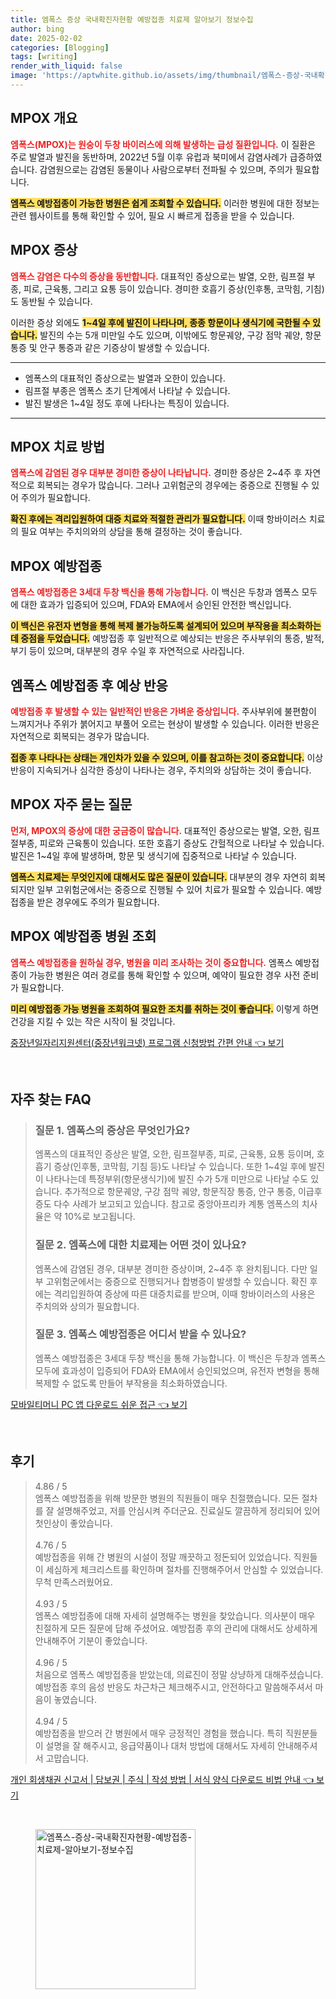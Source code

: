 ```yaml
---
title: 엠폭스 증상 국내확진자현황 예방접종 치료제 알아보기 정보수집
author: bing
date: 2025-02-02
categories: [Blogging]
tags: [writing]
render_with_liquid: false
image: 'https://aptwhite.github.io/assets/img/thumbnail/엠폭스-증상-국내확진자현황-예방접종-치료제-알아보기-정보수집.webp'
---
```



<h2 id='MPOX_개요'>MPOX 개요</h2>

<p><b><span style="color: #ee2323;">엠폭스(MPOX)는 원숭이 두창 바이러스에 의해 발생하는 급성 질환입니다.</span></b> 이 질환은 주로 발열과 발진을 동반하며, 2022년 5월 이후 유럽과 북미에서 감염사례가 급증하였습니다. 감염원으로는 감염된 동물이나 사람으로부터 전파될 수 있으며, 주의가 필요합니다. </p>

<p><b><span style="background-color: #ffe066;">엠폭스 예방접종이 가능한 병원은 쉽게 조회할 수 있습니다.</span></b> 이러한 병원에 대한 정보는 관련 웹사이트를 통해 확인할 수 있어, 필요 시 빠르게 접종을 받을 수 있습니다.</p>

<h2 id='MPOX_증상'>MPOX 증상</h2>

<p><b><span style="color: #ee2323;">엠폭스 감염은 다수의 증상을 동반합니다.</span></b> 대표적인 증상으로는 발열, 오한, 림프절 부종, 피로, 근육통, 그리고 요통 등이 있습니다. 경미한 호흡기 증상(인후통, 코막힘, 기침)도 동반될 수 있습니다. </p>

<p>이러한 증상 외에도 <b><span style="background-color: #ffe066;">1~4일 후에 발진이 나타나며, 종종 항문이나 생식기에 국한될 수 있습니다.</span></b> 발진의 수는 5개 미만일 수도 있으며, 이밖에도 항문궤양, 구강 점막 궤양, 항문 통증 및 안구 통증과 같은 기증상이 발생할 수 있습니다.</p>

<hr />

<ul>
    <li>엠폭스의 대표적인 증상으로는 발열과 오한이 있습니다.</li>
    <li>림프절 부종은 엠폭스 초기 단계에서 나타날 수 있습니다.</li>
    <li>발진 발생은 1~4일 정도 후에 나타나는 특징이 있습니다.</li>
</ul>

<hr />

<h2 id='MPOX_치료방법'>MPOX 치료 방법</h2>

<p><b><span style="color: #ee2323;">엠폭스에 감염된 경우 대부분 경미한 증상이 나타납니다.</span></b> 경미한 증상은 2~4주 후 자연적으로 회복되는 경우가 많습니다. 그러나 고위험군의 경우에는 중증으로 진행될 수 있어 주의가 필요합니다.</p>

<p><b><span style="background-color: #ffe066;">확진 후에는 격리입원하여 대증 치료와 적절한 관리가 필요합니다.</span></b> 이때 항바이러스 치료의 필요 여부는 주치의와의 상담을 통해 결정하는 것이 좋습니다.</p>

<h2 id='MPOX_예방접종'>MPOX 예방접종</h2>

<p><b><span style="color: #ee2323;">엠폭스 예방접종은 3세대 두창 백신을 통해 가능합니다.</span></b> 이 백신은 두창과 엠폭스 모두에 대한 효과가 입증되어 있으며, FDA와 EMA에서 승인된 안전한 백신입니다.</p>

<p><b><span style="background-color: #ffe066;">이 백신은 유전자 변형을 통해 복제 불가능하도록 설계되어 있으며 부작용을 최소화하는 데 중점을 두었습니다.</span></b> 예방접종 후 일반적으로 예상되는 반응은 주사부위의 통증, 발적, 부기 등이 있으며, 대부분의 경우 수일 후 자연적으로 사라집니다.</p>

<h2 id='MPOX_예상반응'>엠폭스 예방접종 후 예상 반응</h2>

<p><b><span style="color: #ee2323;">예방접종 후 발생할 수 있는 일반적인 반응은 가벼운 증상입니다.</span></b> 주사부위에 불편함이 느껴지거나 주위가 붉어지고 부풀어 오르는 현상이 발생할 수 있습니다. 이러한 반응은 자연적으로 회복되는 경우가 많습니다.</p>

<p><b><span style="background-color: #ffe066;">접종 후 나타나는 상태는 개인차가 있을 수 있으며, 이를 참고하는 것이 중요합니다.</span></b> 이상반응이 지속되거나 심각한 증상이 나타나는 경우, 주치의와 상담하는 것이 좋습니다.</p>

<h2 id='MPOX_자주_묻는_질문'>MPOX 자주 묻는 질문</h2>

<p><b><span style="color: #ee2323;">먼저, MPOX의 증상에 대한 궁금증이 많습니다.</span></b> 대표적인 증상으로는 발열, 오한, 림프절부종, 피로와 근육통이 있습니다. 또한 호흡기 증상도 간헐적으로 나타날 수 있습니다. 발진은 1~4일 후에 발생하며, 항문 및 생식기에 집중적으로 나타날 수 있습니다.</p>

<p><b><span style="background-color: #ffe066;">엠폭스 치료제는 무엇인지에 대해서도 많은 질문이 있습니다.</span></b> 대부분의 경우 자연히 회복되지만 일부 고위험군에서는 중증으로 진행될 수 있어 치료가 필요할 수 있습니다. 예방접종을 받은 경우에도 주의가 필요합니다.</p>

<h2 id='MPOX_예방접종_병원'>MPOX 예방접종 병원 조회</h2>

<p><b><span style="color: #ee2323;">엠폭스 예방접종을 원하실 경우, 병원을 미리 조사하는 것이 중요합니다.</span></b> 엠폭스 예방접종이 가능한 병원은 여러 경로를 통해 확인할 수 있으며, 예약이 필요한 경우 사전 준비가 필요합니다.</p>

<p><b><span style="background-color: #ffe066;">미리 예방접종 가능 병원을 조회하여 필요한 조치를 취하는 것이 좋습니다.</span></b> 이렇게 하면 건강을 지킬 수 있는 작은 시작이 될 것입니다.</p>


<p><a class="click-button" title="중장년일자리지원센터(중장년워크넷) 프로그램 신청방법 간편 안내" href="https://aptwhite.github.io/posts/%EC%A4%91%EC%9E%A5%EB%85%84%EC%9D%BC%EC%9E%90%EB%A6%AC%EC%A7%80%EC%9B%90%EC%84%BC%ED%84%B0(%EC%A4%91%EC%9E%A5%EB%85%84%EC%9B%8C%ED%81%AC%EB%84%B7)-%ED%94%84%EB%A1%9C%EA%B7%B8%EB%9E%A8-%EC%8B%A0%EC%B2%AD%EB%B0%A9%EB%B2%95-%EA%B0%84%ED%8E%B8-%EC%95%88%EB%82%B4/" rel="dofollow">중장년일자리지원센터(중장년워크넷) 프로그램 신청방법 간편 안내 👈 보기</a></p><br>
<h2 id='자주_찾는_FAQ'>자주 찾는 FAQ</h2>
<div itemscope="" itemtype="https://schema.org/FAQPage"> 
<blockquote> 
<div itemscope="" itemprop="mainEntity" itemtype="https://schema.org/Question"> 
<h3 itemprop="name">질문 1. 엠폭스의 증상은 무엇인가요?</h3> 
<div itemscope="" itemprop="acceptedAnswer" itemtype="https://schema.org/Answer"> 
<span itemprop="text"> 
<p>엠폭스의 대표적인 증상은 발열, 오한, 림프절부종, 피로, 근육통, 요통 등이며, 호흡기 증상(인후통, 코막힘, 기침 등)도 나타날 수 있습니다. 또한 1~4일 후에 발진이 나타나는데 특정부위(항문생식기)에 발진 수가 5개 미만으로 나타날 수도 있습니다. 추가적으로 항문궤양, 구강 점막 궤양, 항문직장 통증, 안구 통증, 이급후증도 다수 사례가 보고되고 있습니다. 참고로 중앙아프리카 계통 엠폭스의 치사율은 약 10%로 보고됩니다.</p> 
</span> 
</div> 
</div> 
<div itemscope="" itemprop="mainEntity" itemtype="https://schema.org/Question"> 
<h3 itemprop="name">질문 2. 엠폭스에 대한 치료제는 어떤 것이 있나요?</h3> 
<div itemscope="" itemprop="acceptedAnswer" itemtype="https://schema.org/Answer"> 
<span itemprop="text"> 
<p>엠폭스에 감염된 경우, 대부분 경미한 증상이며, 2~4주 후 완치됩니다. 다만 일부 고위험군에서는 중증으로 진행되거나 합병증이 발생할 수 있습니다. 확진 후에는 격리입원하여 증상에 따른 대증치료를 받으며, 이때 항바이러스의 사용은 주치의와 상의가 필요합니다.</p> 
</span> 
</div> 
</div> 
<div itemscope="" itemprop="mainEntity" itemtype="https://schema.org/Question"> 
<h3 itemprop="name">질문 3. 엠폭스 예방접종은 어디서 받을 수 있나요?</h3> 
<div itemscope="" itemprop="acceptedAnswer" itemtype="https://schema.org/Answer"> 
<span itemprop="text"> 
<p>엠폭스 예방접종은 3세대 두창 백신을 통해 가능합니다. 이 백신은 두창과 엠폭스 모두에 효과성이 입증되어 FDA와 EMA에서 승인되었으며, 유전자 변형을 통해 복제할 수 없도록 만들어 부작용을 최소화하였습니다.</p> 
</span> 
</div> 
</div> 
</blockquote> 
</div>
<p><a class="click-button" title="모바일티머니 PC 앱 다운로드 쉬운 접근" href="https://aptwhite.github.io/posts/%EB%AA%A8%EB%B0%94%EC%9D%BC%ED%8B%B0%EB%A8%B8%EB%8B%88-PC-%EC%95%B1-%EB%8B%A4%EC%9A%B4%EB%A1%9C%EB%93%9C-%EC%89%AC%EC%9A%B4-%EC%A0%91%EA%B7%BC/" rel="dofollow">모바일티머니 PC 앱 다운로드 쉬운 접근 👈 보기</a></p><br>
<h2 id='후기'>후기</h2>
<div itemscope itemtype="https://schema.org/Product">
  <blockquote>
  <div itemprop="review" itemscope itemtype="https://schema.org/Review">
      <div itemprop="reviewRating" itemscope itemtype="https://schema.org/Rating"> <span itemprop="ratingValue">4.86</span> / <span itemprop="bestRating">5</span> </div>
      <span itemprop="reviewBody">엠폭스 예방접종을 위해 방문한 병원의 직원들이 매우 친절했습니다. 모든 절차를 잘 설명해주었고, 저를 안심시켜 주더군요. 진료실도 깔끔하게 정리되어 있어 첫인상이 좋았습니다.</span>
  </div>
  <br>
  <div itemprop="review" itemscope itemtype="https://schema.org/Review">
      <div itemprop="reviewRating" itemscope itemtype="https://schema.org/Rating"> <span itemprop="ratingValue">4.76</span> / <span itemprop="bestRating">5</span> </div>
      <span itemprop="reviewBody">예방접종을 위해 간 병원의 시설이 정말 깨끗하고 정돈되어 있었습니다. 직원들이 세심하게 체크리스트를 확인하며 절차를 진행해주어서 안심할 수 있었습니다. 무척 만족스러웠어요.</span>
  </div>
  <br>
  <div itemprop="review" itemscope itemtype="https://schema.org/Review">
      <div itemprop="reviewRating" itemscope itemtype="https://schema.org/Rating"> <span itemprop="ratingValue">4.93</span> / <span itemprop="bestRating">5</span> </div>
      <span itemprop="reviewBody">엠폭스 예방접종에 대해 자세히 설명해주는 병원을 찾았습니다. 의사분이 매우 친절하게 모든 질문에 답해 주셨어요. 예방접종 후의 관리에 대해서도 상세하게 안내해주어 기분이 좋았습니다.</span>
  </div>
  <br>
  <div itemprop="review" itemscope itemtype="https://schema.org/Review">
      <div itemprop="reviewRating" itemscope itemtype="https://schema.org/Rating"> <span itemprop="ratingValue">4.96</span> / <span itemprop="bestRating">5</span> </div>
      <span itemprop="reviewBody">처음으로 엠폭스 예방접종을 받았는데, 의료진이 정말 상냥하게 대해주셨습니다. 예방접종 후의 음성 반응도 차근차근 체크해주시고, 안전하다고 말씀해주셔서 마음이 놓였습니다.</span>
  </div>
  <br>
  <div itemprop="review" itemscope itemtype="https://schema.org/Review">
      <div itemprop="reviewRating" itemscope itemtype="https://schema.org/Rating"> <span itemprop="ratingValue">4.94</span> / <span itemprop="bestRating">5</span> </div>
      <span itemprop="reviewBody">예방접종을 받으러 간 병원에서 매우 긍정적인 경험을 했습니다. 특히 직원분들이 설명을 잘 해주시고, 응급약품이나 대처 방법에 대해서도 자세히 안내해주셔서 고맙습니다.</span>
  </div>
  </blockquote>
</div>
<p><a class="click-button" title="개인 회생채권 신고서 | 담보권 | 주식 | 작성 방법 | 서식 양식 다운로드 비법 안내" href="https://aptwhite.github.io/posts/%EA%B0%9C%EC%9D%B8-%ED%9A%8C%EC%83%9D%EC%B1%84%EA%B6%8C-%EC%8B%A0%EA%B3%A0%EC%84%9C-%EB%8B%B4%EB%B3%B4%EA%B6%8C-%EC%A3%BC%EC%8B%9D-%EC%9E%91%EC%84%B1-%EB%B0%A9%EB%B2%95-%EC%84%9C%EC%8B%9D-%EC%96%91%EC%8B%9D-%EB%8B%A4%EC%9A%B4%EB%A1%9C%EB%93%9C-%EB%B9%84%EB%B2%95-%EC%95%88%EB%82%B4/" rel="dofollow">개인 회생채권 신고서 | 담보권 | 주식 | 작성 방법 | 서식 양식 다운로드 비법 안내 👈 보기</a></p><br>
<figure class="image"><img src="https://aptwhite.github.io/assets/img/thumbnail/엠폭스-증상-국내확진자현황-예방접종-치료제-알아보기-정보수집.webp" alt="엠폭스-증상-국내확진자현황-예방접종-치료제-알아보기-정보수집" width="256" height="256"></figure>